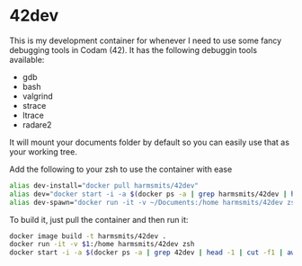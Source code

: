 # 42dev

This is my development container for whenever I need to use some fancy debugging tools in Codam (42). It has the following
debuggin tools available:

- gdb
- bash
- valgrind
- strace
- ltrace
- radare2

It will mount your documents folder by default so you can easily use that as your working tree.

Add the following to your zsh to use the container with ease

```sh
alias dev-install="docker pull harmsmits/42dev"
alias dev="docker start -i -a $(docker ps -a | grep harmsmits/42dev | head -1 | cut -f1 | awk '{print $1}')"
alias dev-spawn="docker run -it -v ~/Documents:/home harmsmits/42dev zsh"
```

To build it, just pull the container and then run it:

```sh
docker image build -t harmsmits/42dev .
docker run -it -v $1:/home harmsmits/42dev zsh
docker start -i -a $(docker ps -a | grep 42dev | head -1 | cut -f1 | awk '{print $1}')
```
